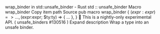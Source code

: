 wrap_binder in std::unsafe_binder - Rust
std
::
unsafe_binder
Macro
wrap_binder
Copy item path
Source
pub macro wrap_binder {
    ($expr:expr) => { ... },
    ($expr:expr; $ty:ty) => { ... },
}
🔬
This is a nightly-only experimental API. (
unsafe_binders
#130516
)
Expand description
Wrap a type into an unsafe binder.
